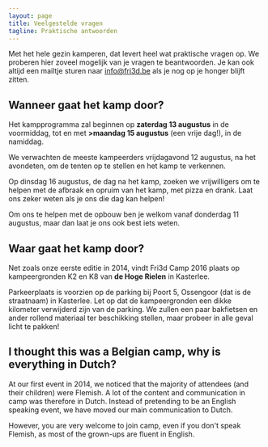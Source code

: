 ```yaml
---
layout: page
title: Veelgestelde vragen
tagline: Praktische antwoorden
---
```


Met het hele gezin kamperen, dat levert heel wat praktische vragen op. We
proberen hier zoveel mogelijk van je vragen te beantwoorden. Je kan ook altijd
een mailtje sturen naar [info@fri3d.be](mailto:info@fri3d.be) als je nog op je
honger blijft zitten.

## Wanneer gaat het kamp door?

Het kampprogramma zal beginnen op **zaterdag 13 augustus** in de voormiddag,
tot en met **>maandag 15 augustus** (een vrije dag!), in de namiddag.

We verwachten de meeste kampeerders vrijdagavond 12 augustus, na het avondeten,
om de tenten op te stellen en het kamp te verkennen.

Op dinsdag 16 augustus, de dag na het kamp, zoeken we vrijwilligers om te
helpen met de afbraak en opruim van het kamp, met pizza en drank. Laat ons
zeker weten als je ons die dag kan helpen!

Om ons te helpen met de opbouw ben je welkom vanaf donderdag 11 augustus, maar
dan laat je ons ook best iets weten.
      
## Waar gaat het kamp door?

Net zoals onze eerste editie in 2014, vindt Fri3d Camp 2016 plaats op
kampeergronden K2 en K8 van **de Hoge Rielen** in Kasterlee.

Parkeerplaats is voorzien op de parking bij Poort 5, Ossengoor (dat is de
straatnaam) in Kasterlee. Let op dat de kampeergronden een dikke kilometer
verwijderd zijn van de parking. We zullen een paar bakfietsen en ander rollend
materiaal ter beschikking stellen, maar probeer in alle geval licht te
pakken!
      
## I thought this was a Belgian camp, why is everything in Dutch?

At our first event in 2014, we noticed that the majority of attendees (and
their children) were Flemish. A lot of the content and communication in camp
was therefore in Dutch. Instead of pretending to be an English speaking event,
we have moved our main communication to Dutch.

However, you are very welcome to join camp, even if you don't speak Flemish, as
most of the grown-ups are fluent in English.

<br><br><br><br>
